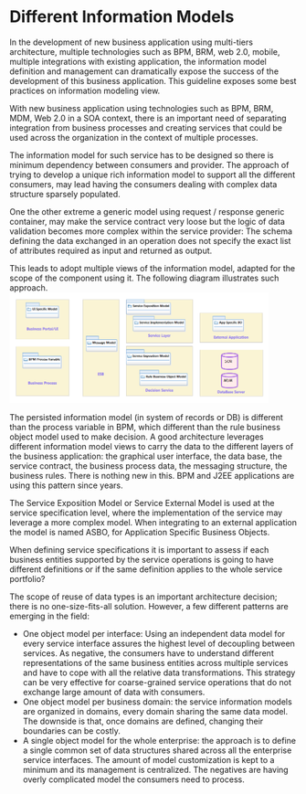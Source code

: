 # Different Information Models

In the development of new business application using multi-tiers architecture, multiple technologies such as BPM, BRM, web 2.0, mobile, multiple integrations with existing application, the information model definition and management can dramatically expose the success of the development of this business application. This guideline exposes some best practices on information modeling view.

With new business application using technologies such as BPM, BRM, MDM, Web 2.0 in a SOA context, there is an important need of separating integration from business processes and creating services that could be used across the organization in the context of multiple processes.

The information model for such service has to be designed so there is minimum dependency between consumers and provider. The approach of trying to develop a unique rich information model to support all the different consumers, may lead having the consumers dealing with complex data structure sparsely populated.

One the other extreme a generic model using request / response generic container, may make the service contract very loose but the logic of data validation becomes more complex within the service provider: The schema defining the data exchanged in an operation does not specify the exact list of attributes required as input and returned as output.

This leads to adopt multiple views of the information model, adapted for the scope of the component using it. The following diagram illustrates such approach.
<img src="assets/images/sem_sim_rbo.PNG" alt="RBO" style="width: 90%;"/>  

The persisted information model (in system of records or DB) is different than the process variable in BPM, which different than the rule business object model used to make decision. A good architecture leverages different information model views to carry the data to the different layers of the business application: the graphical user interface, the data base, the service contract, the business process data, the messaging structure, the business rules. There is nothing new in this. BPM and J2EE applications are using this pattern since years.

The Service Exposition Model or Service External Model is used at the service specification level, where the implementation of the service may leverage a more complex model. When integrating to an external application the model is named ASBO, for Application Specific Business Objects.

When defining service specifications it is important to assess if each business entities supported by the service operations is going to have different definitions or if the same definition applies to the whole service portfolio?

The scope of reuse of data types is an important architecture decision; there is no one-size-fits-all solution. However, a few different patterns are emerging in the field:
* One object model per interface: Using an independent data model for every service interface assures the highest level of decoupling between services. As negative, the consumers have to understand different representations of the same business entities across multiple services and have to cope with all the relative data transformations. This strategy can be very effective for coarse-grained service operations that do not exchange large amount of data with consumers.
* One object model per business domain: the service information models are organized in domains, every domain sharing the same data model. The downside is that, once domains are defined, changing their boundaries can be costly.
* A single object model for the whole enterprise: the approach is to define a single common set of data structures shared across all the enterprise service interfaces. The amount of model customization is kept to a minimum and its management is centralized. The negatives are having overly complicated model the consumers need to process.
